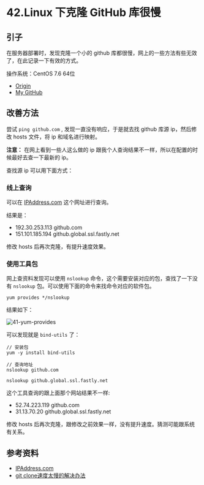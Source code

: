 # 42.Linux 下克隆 GitHub 库很慢
## 引子
在服务器部署时，发现克隆一个小的 github 库都很慢，网上的一些方法有些无效了，在此记录一下有效的方式。

操作系统：CentOS 7.6 64位


- [Origin][url-origin]
- [My GitHub][url-my-github]

## 改善方法
尝试 `ping github.com` , 发现一直没有响应，于是就去找 github 库源 ip，然后修改 hosts 文件，将 ip 和域名进行映射。

**注意：** 在网上看到一些人这么做的 ip 跟我个人查询结果不一样，所以在配置的时候最好去查一下最新的 ip。

查找源 ip 可以用下面方式：

### 线上查询
可以在 [IPAddress.com][url-website1] 这个网址进行查询。

结果是：
- 192.30.253.113  github.com
- 151.101.185.194 github.global.ssl.fastly.net

修改 hosts 后再次克隆，有提升速度效果。

### 使用工具包
网上查资料发现可以使用 `nslookup` 命令，这个需要安装对应的包，查找了一下没有 `nslookup` 包。可以使用下面的命令来找命令对应的软件包。
```shell
yum provides */nslookup
```
结果如下：

![41-yum-provides][url-local-provides]


可以发现就是 `bind-utils` 了：
```shell
// 安装包
yum -y install bind-utils

// 查询地址
nslookup github.com

nslookup github.global.ssl.fastly.net
```
这个工具查询的跟上面那个网站结果不一样:
- 52.74.223.119 github.com
- 31.13.70.20 github.global.ssl.fastly.net

修改 hosts 后再次克隆，跟修改之前效果一样，没有提升速度。猜测可能跟系统有关系。

## 参考资料
- [IPAddress.com][url-website1]
- [git clone速度太慢的解决办法][url-blog1]


[url-base]:https://xxholic.github.io/segment/images


[url-blog1]:https://www.linuxidc.com/Linux/2019-05/158461.htm
[url-website1]:https://www.ipaddress.com/
[url-local-provides]:https://xxholic.github.io/segment/images/42/yum-provides.png



[url-origin]:https://github.com/XXHolic/segment/issues/44
[url-my-github]:https://github.com/XXHolic

[url-origin]:https://github.com/XXHolic/segment/issues/44
[url-my-github]:https://github.com/XXHolic
